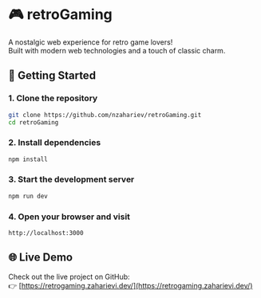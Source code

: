 # 🎮 retroGaming

A nostalgic web experience for retro game lovers!  
Built with modern web technologies and a touch of classic charm.

## 🚀 Getting Started

### 1. Clone the repository

```bash
git clone https://github.com/nzahariev/retroGaming.git
cd retroGaming
```

### 2. Install dependencies

```bash
npm install
```

### 3. Start the development server

```bash
npm run dev
```

### 4. Open your browser and visit

```
http://localhost:3000
```

## 🌐 Live Demo

Check out the live project on GitHub:  
👉 [https://retrogaming.zaharievi.dev/](https://retrogaming.zaharievi.dev/)
